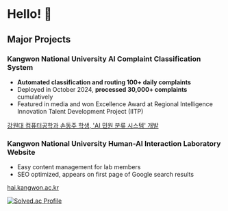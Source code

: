 # Hello! 👋

## Major Projects

### Kangwon National University AI Complaint Classification System
- **Automated classification and routing 100+ daily complaints**
- Deployed in October 2024, **processed 30,000+ complaints** cumulatively
- Featured in media and won Excellence Award at Regional Intelligence Innovation Talent Development Project (IITP)

[강원대 컴퓨터공학과 손동주 학생, 'AI 민원 분류 시스템' 개발](https://www.veritas-a.com/news/articleView.html?idxno=531813)




### Kangwon National University Human-AI Interaction Laboratory Website
- Easy content management for lab members
- SEO optimized, appears on first page of Google search results

[hai.kangwon.ac.kr](https://hai.kangwon.ac.kr)



[![Solved.ac Profile](http://mazassumnida.wtf/api/generate_badge?boj=djson)](https://solved.ac/djson)